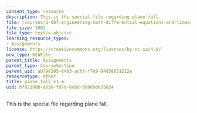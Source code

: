 ```yaml
---
content_type: resource
description: This is the special file regarding plane fall.
file: /courses/2-087-engineering-math-differential-equations-and-linear-algebra-fall-2014/bf8219dba63efd7d0c6db0069de35824_plane_fall_v3.m
file_size: 1001
file_type: text/x-objcsrc
learning_resource_types:
- Assignments
license: https://creativecommons.org/licenses/by-nc-sa/4.0/
ocw_type: OCWFile
parent_title: Assignments
parent_type: CourseSection
parent_uid: ab798195-6493-ac6f-f7e9-94d58051212e
resourcetype: Other
title: plane_fall_v3.m
uid: bf8219db-a63e-fd7d-0c6d-b0069de35824
---
```

This is the special file regarding plane fall.